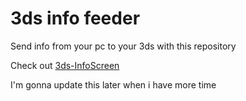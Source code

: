# 3ds info feeder

Send info from your pc to your 3ds with this repository

Check out [3ds-InfoScreen](https://github.com/710lucas/3DS-InfoScreen)

I'm gonna update this later when i have more time 
